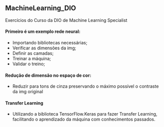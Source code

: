 ## MachineLearning_DIO
Exercícios do Curso da DIO de Machine Learning Specialist

#### Primeiro é um exemplo rede neural:
- Importando bibliotecas necessárias;
- Verificar as dimensões da img;
- Definir as camadas;
- Treinar a máquina;
- Validar o treino;

#### Redução de dimensão no espaço de cor:
- Reduzir para tons de cinza preservando o máximo possível o contraste da img original

#### Transfer Learning
- Utilizando a biblioteca TensorFlow.Keras para fazer Transfer Learning, facilitando o aprendizado da máquina com conhecimentos passados.
